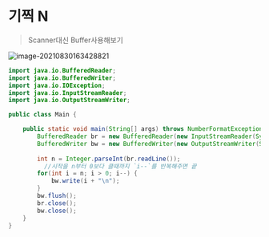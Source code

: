 # 기찍 N

> Scanner대신 Buffer사용해보기

![image-20210830163428821](https://user-images.githubusercontent.com/60961649/131618836-73a2b7df-9a57-46e6-a78d-050e56ecb788.png)

```java
import java.io.BufferedReader;
import java.io.BufferedWriter;
import java.io.IOException;
import java.io.InputStreamReader;
import java.io.OutputStreamWriter;

public class Main {

	public static void main(String[] args) throws NumberFormatException, IOException {
		BufferedReader br = new BufferedReader(new InputStreamReader(System.in));
		BufferedWriter bw = new BufferedWriter(new OutputStreamWriter(System.out));
		
		int n = Integer.parseInt(br.readLine()); 
          //시작을 n부터 0보다 클때까지 `i--`를 반복해주면 끝
		for(int i = n; i > 0; i--) {
			bw.write(i + "\n");
		}
		bw.flush();
		br.close();
		bw.close();
	}
}
```

